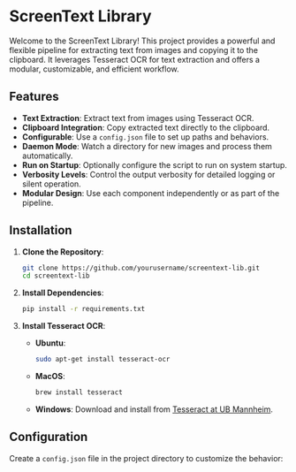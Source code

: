# ScreenText Library

Welcome to the ScreenText Library! This project provides a powerful and flexible pipeline for extracting text from images and copying it to the clipboard. It leverages Tesseract OCR for text extraction and offers a modular, customizable, and efficient workflow.

## Features

- **Text Extraction**: Extract text from images using Tesseract OCR.
- **Clipboard Integration**: Copy extracted text directly to the clipboard.
- **Configurable**: Use a `config.json` file to set up paths and behaviors.
- **Daemon Mode**: Watch a directory for new images and process them automatically.
- **Run on Startup**: Optionally configure the script to run on system startup.
- **Verbosity Levels**: Control the output verbosity for detailed logging or silent operation.
- **Modular Design**: Use each component independently or as part of the pipeline.

## Installation

1. **Clone the Repository**:
    ```bash
    git clone https://github.com/yourusername/screentext-lib.git
    cd screentext-lib
    ```

2. **Install Dependencies**:
    ```bash
    pip install -r requirements.txt
    ```

3. **Install Tesseract OCR**:
    - **Ubuntu**:
        ```bash
        sudo apt-get install tesseract-ocr
        ```
    - **MacOS**:
        ```bash
        brew install tesseract
        ```
    - **Windows**:
        Download and install from [Tesseract at UB Mannheim](https://github.com/UB-Mannheim/tesseract/wiki).

## Configuration

Create a `config.json` file in the project directory to customize the behavior:
